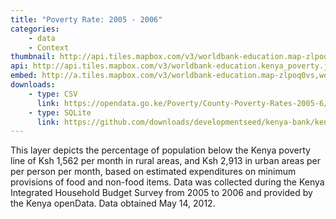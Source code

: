 ```yaml
---
title: "Poverty Rate: 2005 - 2006"
categories: 
    - data
    - Context
thumbnail: http://api.tiles.mapbox.com/v3/worldbank-education.map-zlpoq0vs,worldbank-education.kenya_poverty/7/77/63.png128
api: http://api.tiles.mapbox.com/v3/worldbank-education.kenya_poverty.jsonp
embed: http://a.tiles.mapbox.com/v3/worldbank-education.map-zlpoq0vs,worldbank-education.kenya_poverty.html#6/-0.1318/37.0899
downloads:
    - type: CSV
      link: https://opendata.go.ke/Poverty/County-Poverty-Rates-2005-6/rfxq-gvgu     
    - type: SQLite
	  link: https://github.com/downloads/developmentseed/kenya-bank/kenya-all-indicators-county.zip
---
```

<p>This layer depicts the percentage of population below the Kenya poverty line of Ksh 1,562 per month in rural areas, and Ksh 2,913 in urban areas per per person per month, based on estimated expenditures on minimum provisions of food and non-food items. Data was collected during the Kenya Integrated Household Budget Survey from 2005 to 2006 and provided by the Kenya openData. Data obtained May 14, 2012.</p>